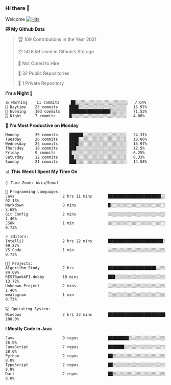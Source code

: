 ### Hi there 👋 

Welcome [![Hits](https://hits.seeyoufarm.com/api/count/incr/badge.svg?url=https%3A%2F%2Fgithub.com%2Fharry4455&count_bg=%2379C83D&title_bg=%23555555&icon=&icon_color=%23E7E7E7&title=hits&edge_flat=false)](https://hits.seeyoufarm.com)


<!--
**harry4455/harry4455** is a ✨ _special_ ✨ repository because its `README.md` (this file) appears on your GitHub profile.

Here are some ideas to get you started:

- 🔭 I’m currently working on ...
- 🌱 I’m currently learning ...
- 👯 I’m looking to collaborate on ...
- 🤔 I’m looking for help with ...
- 💬 Ask me about ...
- 📫 How to reach me: ...
- 😄 Pronouns: ...
- ⚡ Fun fact: ...
-->

<!--START_SECTION:waka-->
**🐱 My Github Data** 

> 🏆 109 Contributions in the Year 2021
 > 
> 📦 50.8 kB Used in Github's Storage 
 > 
> 🚫 Not Opted to Hire
 > 
> 📜 32 Public Repositories 
 > 
> 🔑 1 Private Repository 
 > 
**I'm a Night 🦉** 

```text
🌞 Morning    11 commits     ██░░░░░░░░░░░░░░░░░░░░░░░   7.64% 
🌆 Daytime    23 commits     ████░░░░░░░░░░░░░░░░░░░░░   15.97% 
🌃 Evening    103 commits    ██████████████████░░░░░░░   71.53% 
🌙 Night      7 commits      █░░░░░░░░░░░░░░░░░░░░░░░░   4.86%

```
📅 **I'm Most Productive on Monday** 

```text
Monday       35 commits     ██████░░░░░░░░░░░░░░░░░░░   24.31% 
Tuesday      26 commits     ████░░░░░░░░░░░░░░░░░░░░░   18.06% 
Wednesday    23 commits     ████░░░░░░░░░░░░░░░░░░░░░   15.97% 
Thursday     18 commits     ███░░░░░░░░░░░░░░░░░░░░░░   12.5% 
Friday       9 commits      █░░░░░░░░░░░░░░░░░░░░░░░░   6.25% 
Saturday     12 commits     ██░░░░░░░░░░░░░░░░░░░░░░░   8.33% 
Sunday       21 commits     ███░░░░░░░░░░░░░░░░░░░░░░   14.58%

```


📊 **This Week I Spent My Time On** 

```text
⌚︎ Time Zone: Asia/Seoul

💬 Programming Languages: 
Java                     2 hrs 11 mins       ███████████████████████░░   92.13% 
Markdown                 8 mins              █░░░░░░░░░░░░░░░░░░░░░░░░   5.68% 
Git Config               2 mins              ░░░░░░░░░░░░░░░░░░░░░░░░░   1.46% 
JSON                     1 min               ░░░░░░░░░░░░░░░░░░░░░░░░░   0.73%

🔥 Editors: 
IntelliJ                 2 hrs 22 mins       ████████████████████████░   99.27% 
VS Code                  1 min               ░░░░░░░░░░░░░░░░░░░░░░░░░   0.73%

🐱‍💻 Projects: 
Algorithm Study          2 hrs               █████████████████████░░░░   84.09% 
RESTBankAPI-dobby        19 mins             ███░░░░░░░░░░░░░░░░░░░░░░   13.72% 
Unknown Project          2 mins              ░░░░░░░░░░░░░░░░░░░░░░░░░   1.46% 
mealogram                1 min               ░░░░░░░░░░░░░░░░░░░░░░░░░   0.73%

💻 Operating System: 
Windows                  2 hrs 23 mins       █████████████████████████   100.0%

```

**I Mostly Code in Java** 

```text
Java                     9 repos             █████████░░░░░░░░░░░░░░░░   36.0% 
JavaScript               7 repos             ███████░░░░░░░░░░░░░░░░░░   28.0% 
Python                   2 repos             ██░░░░░░░░░░░░░░░░░░░░░░░   8.0% 
TypeScript               2 repos             ██░░░░░░░░░░░░░░░░░░░░░░░   8.0% 
Dart                     2 repos             ██░░░░░░░░░░░░░░░░░░░░░░░   8.0%

```



<!--END_SECTION:waka-->
